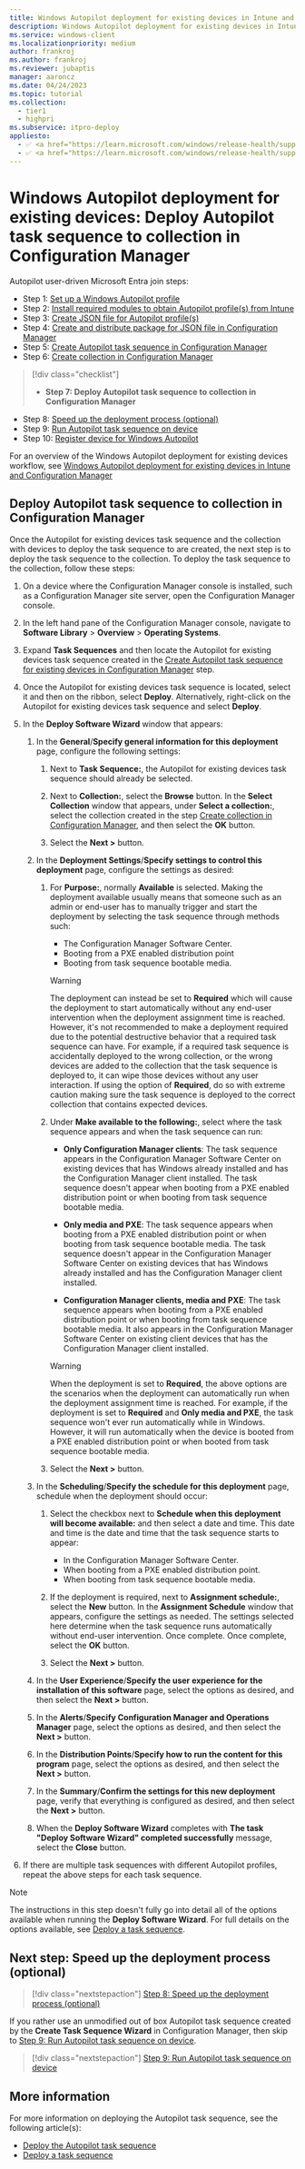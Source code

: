 ```yaml
---
title: Windows Autopilot deployment for existing devices in Intune and Configuration Manager - Step 7 of 10 - Deploy Autopilot task sequence to collection in Configuration Manager
description: Windows Autopilot deployment for existing devices in Intune and Configuration Manager - Step 7 of 10 - Deploy Autopilot task sequence to collection in Configuration Manager.
ms.service: windows-client
ms.localizationpriority: medium
author: frankroj
ms.author: frankroj
ms.reviewer: jubaptis
manager: aaroncz
ms.date: 04/24/2023
ms.topic: tutorial
ms.collection: 
  - tier1
  - highpri
ms.subservice: itpro-deploy
appliesto:
  - ✅ <a href="https://learn.microsoft.com/windows/release-health/supported-versions-windows-client" target="_blank">Windows 11</a>
  - ✅ <a href="https://learn.microsoft.com/windows/release-health/supported-versions-windows-client" target="_blank">Windows 10</a>
---
```


# Windows Autopilot deployment for existing devices: Deploy Autopilot task sequence to collection in Configuration Manager

Autopilot user-driven Microsoft Entra join steps:
- Step 1: [Set up a Windows Autopilot profile](setup-autopilot-profile.md)
- Step 2: [Install required modules to obtain Autopilot profile(s) from Intune](install-modules.md)
- Step 3: [Create JSON file for Autopilot profile(s)](create-json-file.md)
- Step 4: [Create and distribute package for JSON file in Configuration Manager](create-json-package.md)
- Step 5: [Create Autopilot task sequence in Configuration Manager](create-autopilot-task-sequence.md)
- Step 6: [Create collection in Configuration Manager](create-collection.md)
> [!div class="checklist"]
> - **Step 7: Deploy Autopilot task sequence to collection in Configuration Manager**
- Step 8: [Speed up the deployment process (optional)](speed-up-deployment.md)
- Step 9: [Run Autopilot task sequence on device](run-autopilot-task-sequence.md)
- Step 10: [Register device for Windows Autopilot](register-device.md)

For an overview of the Windows Autopilot deployment for existing devices workflow, see [Windows Autopilot deployment for existing devices in Intune and Configuration Manager](existing-devices-workflow.md#workflow)

## Deploy Autopilot task sequence to collection in Configuration Manager

Once the Autopilot for existing devices task sequence and the collection with devices to deploy the task sequence to are created, the next step is to deploy the task sequence to the collection. To deploy the task sequence to the collection, follow these steps:

1. On a device where the Configuration Manager console is installed, such as a Configuration Manager site server, open the Configuration Manager console.

1. In the left hand pane of the Configuration Manager console, navigate to **Software Library** > **Overview** > **Operating Systems**.

1. Expand **Task Sequences** and then locate the Autopilot for existing devices task sequence created in the [Create Autopilot task sequence for existing devices in Configuration Manager](create-autopilot-task-sequence.md) step.

1. Once the Autopilot for existing devices task sequence is located, select it and then on the ribbon, select **Deploy**. Alternatively, right-click on the Autopilot for existing devices task sequence and select **Deploy**.

1. In the **Deploy Software Wizard** window that appears:

   1. In the **General**/**Specify general information for this deployment** page, configure the following settings:

      1. Next to **Task Sequence:**, the Autopilot for existing devices task sequence should already be selected.

      1. Next to **Collection:**, select the **Browse** button. In the **Select Collection** window that appears, under **Select a collection:**, select the collection created in the step [Create collection in Configuration Manager](create-collection.md), and then select the **OK** button.

      1. Select the **Next >** button.

   1. In the **Deployment Settings**/**Specify settings to control this deployment** page, configure the settings as desired:

      1. For **Purpose:**, normally **Available** is selected. Making the deployment available usually means that someone such as an admin or end-user has to manually trigger and start the deployment by selecting the task sequence through methods such:

         - The Configuration Manager Software Center.
         - Booting from a PXE enabled distribution point
         - Booting from task sequence bootable media.

          > [!WARNING]
          >
          > The deployment can instead be set to **Required** which will cause the deployment to start automatically without any end-user intervention when the deployment assignment time is reached. However, it's not recommended to make a deployment required due to the potential destructive behavior that a required task sequence can have. For example, if a required task sequence is accidentally deployed to the wrong collection, or the wrong devices are added to the collection that the task sequence is deployed to, it can wipe those devices without any user interaction. If using the option of **Required**, do so with extreme caution making sure the task sequence is deployed to the correct collection that contains expected devices.

      1. Under **Make available to the following:**, select where the task sequence appears and when the task sequence can run:

         - **Only Configuration Manager clients**: The task sequence appears in the Configuration Manager Software Center on existing devices that has Windows already installed and has the Configuration Manager client installed. The task sequence doesn't appear when booting from a PXE enabled distribution point or when booting from task sequence bootable media.

         - **Only media and PXE**: The task sequence appears when booting from a PXE enabled distribution point or when booting from task sequence bootable media. The task sequence doesn't appear in the Configuration Manager Software Center on existing devices that has Windows already installed and has the Configuration Manager client installed.

         - **Configuration Manager clients, media and PXE**: The task sequence appears when booting from a PXE enabled distribution point or when booting from task sequence bootable media. It also appears in the Configuration Manager Software Center on existing client devices that has the Configuration Manager client installed.

          > [!WARNING]
          >
          > When the deployment is set to **Required**, the above options are the scenarios when the deployment can automatically run when the deployment assignment time is reached. For example, if the deployment is set to **Required** and **Only media and PXE**, the task sequence won't ever run automatically while in Windows. However, it will run automatically when the device is booted from a PXE enabled distribution point or when booted from task sequence bootable media.

      1. Select the **Next >** button.

   1. In the **Scheduling**/**Specify the schedule for this deployment** page, schedule when the deployment should occur:

      1. Select the checkbox next to **Schedule when this deployment will become available:** and then select a date and time. This date and time is the date and time that the task sequence starts to appear:

         - In the Configuration Manager Software Center.
         - When booting from a PXE enabled distribution point.
         - When booting from task sequence bootable media.

      2. If the deployment is required, next to **Assignment schedule:**, select the **New** button. In the **Assignment Schedule** window that appears, configure the settings as needed. The settings selected here determine when the task sequence runs automatically without end-user intervention. Once complete. Once complete, select the **OK** button.

      3. Select the **Next >** button.

   1. In the **User Experience**/**Specify the user experience for the installation of this software** page, select the options as desired, and then select the **Next >** button.

   1. In the **Alerts**/**Specify Configuration Manager and Operations Manager** page, select the options as desired, and then select the **Next >** button.

   1. In the **Distribution Points**/**Specify how to run the content for this program** page, select the options as desired, and then select the **Next >** button.

   1. In the **Summary**/**Confirm the settings for this new deployment** page, verify that everything is configured as desired, and then select the **Next >** button.

   1. When the **Deploy Software Wizard** completes with **The task "Deploy Software Wizard" completed successfully** message, select the **Close** button.

1. If there are multiple task sequences with different Autopilot profiles, repeat the above steps for each task sequence.

> [!NOTE]
>
> The instructions in this step doesn't fully go into detail all of the options available when running the **Deploy Software Wizard**. For full details on the options available, see [Deploy a task sequence](/mem/configmgr/osd/deploy-use/deploy-a-task-sequence).

## Next step: Speed up the deployment process (optional)

> [!div class="nextstepaction"]
> [Step 8: Speed up the deployment process (optional)](speed-up-deployment.md)

If you rather use an unmodified out of box Autopilot task sequence created by the **Create Task Sequence Wizard** in Configuration Manager, then skip to [Step 9: Run Autopilot task sequence on device](run-autopilot-task-sequence.md).

> [!div class="nextstepaction"]
> [Step 9: Run Autopilot task sequence on device](run-autopilot-task-sequence.md)

## More information

For more information on deploying the Autopilot task sequence, see the following article(s):

- [Deploy the Autopilot task sequence](/mem/autopilot/existing-devices#deploy-the-autopilot-task-sequence)
- [Deploy a task sequence](/mem/configmgr/osd/deploy-use/deploy-a-task-sequence)

